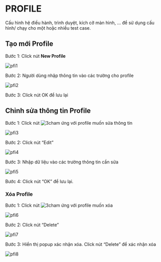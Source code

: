 # PROFILE
Cấu hình hệ điều hành, trình duyệt, kích cỡ màn hình, … để sử dụng cấu hình/ chạy cho một hoặc nhiều test case.

## Tạo mới Profile
Bước 1:	Click nút **New Profile**

![pfi1](/test-framework-api/guest/doc-file/doc-file/1380eb88-fa62-4850-bc51-b4f4ded412de/pfi1.png)

Bước 2:	Người dùng nhập thông tin vào các trường cho profile

![pfi2](/test-framework-api/guest/doc-file/doc-file/9aefda4b-a9c8-47e9-b7e5-cc062746b14c/pfi2.png)

Bước 3:	Click nút OK để lưu lại 

## Chỉnh sửa thông tin Profile
Bước 1:	Click nút  ![3cham](/test-framework-api/guest/doc-file/doc-file/e9a232d7-73eb-4938-ac58-af13faec857b/3cham.png)  ứng với profile muốn sửa thông tin

![pfi3](/test-framework-api/guest/doc-file/doc-file/f53c121d-adac-433a-a056-4b2e71a819e9/pfi3.png)

Bước 2:	Click nút “Edit”

![pfi4](/test-framework-api/guest/doc-file/doc-file/9f0ce1ff-6d5b-4439-8a6d-aaf4b1fa7a5a/pfi4.png)

Bước 3:	Nhập dữ liệu vào các trường thông tin cần sửa

![pfi5](/test-framework-api/guest/doc-file/doc-file/29ea3108-ad0d-4e11-9108-66036d062148/pfi5.png)

Bước 4:	Click nút “OK” để lưu lại.

### Xóa Profile
Bước 1:	Click nút ![3cham](/test-framework-api/guest/doc-file/doc-file/e9a232d7-73eb-4938-ac58-af13faec857b/3cham.png)  ứng với profile muốn xóa 

![pfi6](/test-framework-api/guest/doc-file/doc-file/f9c27c92-9b09-4482-b4bf-7e41c0ad3105/pfi6.png)

Bước 2:	Click nút “Delete” 

![pfi7](/test-framework-api/guest/doc-file/doc-file/833ead37-5c6d-46e0-9847-a32fdaaef405/pfi7.png)

Bước 3:	Hiển thị popup xác nhận xóa. Click nút “Delete” để xác nhận xóa

![pfi8](/test-framework-api/guest/doc-file/doc-file/36a15f8a-53d8-42f5-b29c-68339b0a7534/pfi8.png)
